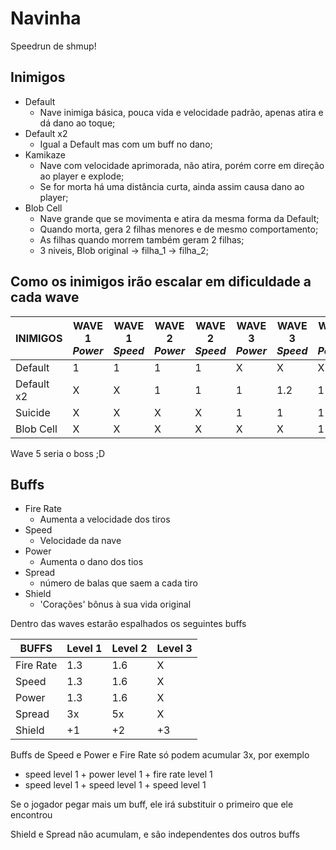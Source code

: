 # Navinha
Speedrun de shmup!

## Inimigos
- Default
  - Nave inimiga básica, pouca vida e velocidade padrão, apenas atira e dá dano ao toque;
- Default x2
  - Igual a Default mas com um buff no dano;
- Kamikaze
  - Nave com velocidade aprimorada, não atira, porém corre em direção ao player e explode;
  - Se for morta há uma distância curta, ainda assim causa dano ao player;
- Blob Cell
  - Nave grande que se movimenta e atira da mesma forma da Default;
  - Quando morta, gera 2 filhas menores e de mesmo comportamento;
  - As filhas quando morrem também geram 2 filhas;
  - 3 niveis, Blob original -> filha_1 -> filha_2;
  
                 

## Como os inimigos irão escalar em dificuldade a cada wave

| INIMIGOS        | WAVE 1  _Power_  | WAVE 1  _Speed_   | WAVE 2  _Power_  | WAVE 2  _Speed_   | WAVE 3  _Power_  | WAVE 3  _Speed_   | WAVE 4  _Power_  | WAVE 4  _Speed_   
| ------------ | ------------ | ------------ | ------------ | ------------ | ------------ | ------------ | ------------ | ------------ |
|Default       | 1  | 1  | 1  | 1  | X  | X  | X  | X  |
|Default x2    | X  | X  | 1  | 1  | 1  | 1.2  | 1  | 1.4  |
|Suicide       | X  | X  | X  | X  | 1  | 1  | 1  | 1.5  |
|Blob Cell     | X  | X  | X  | X  | X  | X  | 1  | 1  |

Wave 5 seria o boss ;D


## Buffs
- Fire Rate
  - Aumenta a velocidade dos tiros
- Speed
  - Velocidade da nave
- Power
  - Aumenta o dano dos tios
- Spread
  - número de balas que saem a cada tiro
- Shield
  - 'Corações' bônus à sua vida original
  

Dentro das waves estarão espalhados os seguintes buffs 

| BUFFS        | Level 1  | Level 2   | Level 3  |
| ------------ | ------------ | ------------ | ------------ |
|Fire Rate   | 1.3  | 1.6  | X  |
|Speed       | 1.3  | 1.6  | X  |
|Power       | 1.3  | 1.6  | X  |
|Spread      | 3x  | 5x  | X  |
|Shield      | +1  | +2  | +3  |



Buffs de Speed e Power e Fire Rate só podem acumular 3x, por exemplo
- speed level 1 + power level 1 + fire rate level 1
- speed level 1 + speed level 1 + speed level 1

Se o jogador pegar mais um buff, ele irá substituir o primeiro que ele encontrou

Shield e Spread não acumulam, e são independentes dos outros buffs
